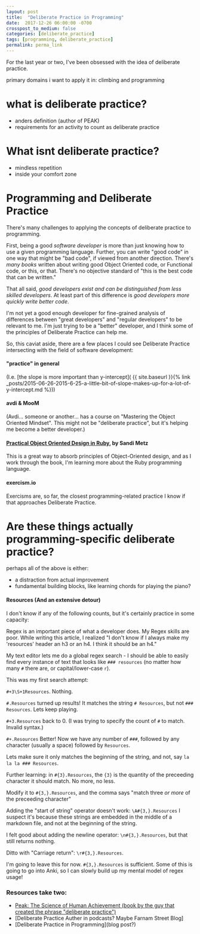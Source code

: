 ```yaml
---
layout: post
title:  "Deliberate Practice in Programming"
date:  2017-12-26 06:00:00 -0700
crosspost_to_medium: false
categories: [deliberate_practice]
tags: [programming, deliberate_practice]
permalink: perma_link
---
```


For the last year or two, I've been obsessed with the idea of deliberate practice.

primary domains i want to apply it in: climbing and programming

# what is deliberate practice?

- anders definition (author of PEAK)
- requirements for an activity to count as deliberate practice

<!--more-->


# What isnt deliberate practice?

- mindless repetition
- inside your comfort zone


# Programming and Deliberate Practice

There's many challenges to applying the concepts of deliberate practice to programming. 

First, being a good _software developer_ is more than just knowing how to use a given programming language. Further, you can write "good code" in one way that might be "bad code", if viewed from another direction. There's _many books_ written about writing good Object Oriented code, or Functional code, or this, or that. There's no objective standard of "this is the best code that can be written."

That all said, _good developers exist and can be distinguished from less skilled developers_. At least part of this difference is _good developers more quickly write better code_. 

I'm not yet a good enough developer for fine-grained analysis of differences between "great developers" and "regular developers" to be relevant to me. I'm just trying to be a "better" developer, and I think some of the principles of Deliberate Practice can help me. 

So, this caviat aside, there are a few places I could see Deliberate Practice intersecting with the field of software development:

#### "practice" in general 

(I.e. [the slope is more important than y-intercept]( {{ site.baseurl }}{% link _posts/2015-06-26-2015-6-25-a-little-bit-of-slope-makes-up-for-a-lot-of-y-intercept.md %}))

#### avdi & MooM 

(Avdi... someone or another... has a course on "Mastering the Object Oriented Mindset". This might not be "deliberate practice", but it's helping me become a better developer.)

#### [Practical Object Oriented Design in Ruby](URL), by Sandi Metz

This is a great way to absorb principles of Object-Oriented design, and as I work through the book, I'm learning more about the Ruby programming language.


#### exercism.io 

Exercisms are, so far, the closest programming-related practice I know if that approaches Deliberate Practice. 

# Are these things actually programming-specific deliberate practice?

perhaps all of the above is either:
- a distraction from actual improvement
- fundamental building blocks, like learning chords for playing the piano?


#### Resources (And an extensive detour)

I don't know if any of the following counts, but it's certainly practice in some capacity:

Regex is an important piece of what a developer does. My Regex skills are poor. While writing this article, I realized "I don't know if I always make my 'resources' header an h3 or an h4. I think it should be an h4."

My text editor lets me do a global regex search - I should be able to easily find every instance of text that looks like `### resources` (no matter how many `#` there are, or capital/lower-case `r`). 

This was my first search attempt:

`#+3\S+1Resources`. Nothing.

`#.Resources` turned up results! It matches the string `# Resources`, but not `### Resources`. Lets keep playing.

`#+3.Resources` back to 0. (I was trying to specify the count of `#` to match. Invalid syntax.)

`#+.Resources` Better! Now we have any number of `###`, followed by any character (usually a space) followed by `Resources`. 

Lets make sure it only matches the beginning of the string, and not, say `la la la ### Resources`.

Further learning: in `#{3}.Resources`, the `{3}` is the quantity of the preceeding character it should match. No more, no less. 

Modify it to `#{3,}.Resources`, and the comma says "match three _or more_ of the preceeding character"

Adding the "start of string" operator doesn't work: `\A#{3,}.Resources` I suspect it's because these strings are embedded in the middle of a markdown file, and not at the beginning of the string. 

I felt good about adding the newline operator: `\n#{3,}.Resources`, but that still returns nothing. 

Ditto with "Carriage return": `\r#{3,}.Resources`. 

I'm going to leave this for now. `#{3,}.Resources` is sufficient. Some of this is going to go into Anki, so I can slowly build up my mental model of regex usage!

### Resources take two:

- [Peak: The Science of Human Achievement (book by the guy that created the phrase "deliberate practice")](url_here)
- [Deliberate Practice Auther in podcasts? Maybe Farnam Street Blog]
- [Deliberate Practice in Programming](blog post?)